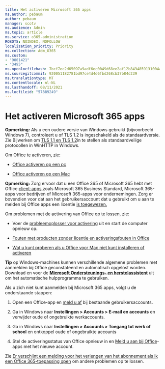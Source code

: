 ```yaml
---
title: Het activeren Microsoft 365 apps
ms.author: pebaum
author: pebaum
manager: scotv
ms.audience: Admin
ms.topic: article
ms.service: o365-administration
ROBOTS: NOINDEX, NOFOLLOW
localization_priority: Priority
ms.collection: Adm_O365
ms.custom:
- "9001421"
- "3495"
ms.openlocfilehash: 7bcf7ec2d65097a9adf6ec0049d68ee2af12b8434859131004a7c62106925e05
ms.sourcegitcommit: 920051182781bd97ce4d4d6fbd268cb37b84d239
ms.translationtype: MT
ms.contentlocale: nl-NL
ms.lasthandoff: 08/11/2021
ms.locfileid: "57889249"
---
```

# <a name="activating-microsoft-365-apps"></a>Het activeren Microsoft 365 apps

**Opmerking:** Als u een oudere versie van Windows gebruikt (bijvoorbeeld Windows 7), controleert u of TLS 1.2 is ingeschakeld als de standaardversie. Zie Bijwerken om [TLS 1.1 en TLS 1.2](https://support.microsoft.com/topic/update-to-enable-tls-1-1-and-tls-1-2-as-default-secure-protocols-in-winhttp-in-windows-c4bd73d2-31d7-761e-0178-11268bb10392)in te stellen als standaardveilige protocollen in WinHTTP in Windows.

Om Office te activeren, zie:

- [Office activeren op een pc](https://support.office.com/article/activate-office-5bd38f38-db92-448b-a982-ad170b1e187e) 

- [Office activeren op een Mac](https://support.office.com/article/activate-office-for-mac-7f6646b1-bb14-422a-9ad4-a53410fcefb2)

**Opmerking:**  Zorg ervoor dat u een Office 365 of Microsoft 365 hebt met Office [client-apps,](https://support.office.com/article/28cbc8cf-1332-4f04-9123-9b660abb629e)zoals Microsoft 365 Business Standard, Microsoft 365-apps voor bedrijven of Microsoft 365-apps voor ondernemingen. Zorg er bovendien voor dat aan het gebruikersaccount dat u gebruikt om u aan te melden bij Office apps een licentie [is toegewezen.](https://docs.microsoft.com/microsoft-365/admin/manage/assign-licenses-to-users)

Om problemen met de activering van Office op te lossen, zie:

- Voer de [probleemoplosser voor activering](https://aka.ms/SARA-OfficeActivation-Alchemy) uit en start de computer opnieuw op.
- [Fouten met producten zonder licentie en activeringsfouten in Office](https://support.office.com/article/unlicensed-product-and-activation-errors-in-office-0d23d3c0-c19c-4b2f-9845-5344fedc4380)

- [Wat u kunt proberen als u Office voor Mac niet kunt installeren of activeren](https://support.office.com/article/what-to-try-if-you-can-t-install-or-activate-office-for-mac-5efba2b4-b1e6-4e5f-bf3c-6ab945d03dea)

**Tip** op Windows-machines kunnen verschillende algemene problemen met aanmelden bij Office geconstateerd en automatisch opgelost worden. Download en voer de **[Microsoft Ondersteunings- en herstelassistent](https://aka.ms/SaRA-OfficeSignInScenario)** uit om het automatische hulpprogramma te gebruiken.

Als u zich niet kunt aanmelden bij Microsoft 365 apps, volgt u de onderstaande stappen:

1. Open een Office-app en [meld u af](https://go.microsoft.com/fwlink/?linkid=2114082) bij bestaande gebruikersaccounts.

2. Ga in Windows naar **Instellingen > Accounts > E-mail en accounts** en verwijder oude of ongebruikte werkaccounts.

3. Ga in Windows naar **Instellingen > Accounts > Toegang tot werk of school** en ontkoppel oude of ongebruikte accounts

4. Stel de activeringsstatus van Office opnieuw in en [Meld u aan bij Office](https://support.office.com/article/sign-in-to-office-b9582171-fd1f-4284-9846-bdd72bb28426)-apps met het nieuwe account.

Zie [Er verschijnt een melding voor het verlengen van het abonnement als ik een Office 365-toepassing open](https://support.office.com/article/a-subscription-notice-appears-when-i-open-an-office-365-application-4cabe32c-f594-4c0e-9191-3d3ade10cceb) om andere problemen op te lossen.
